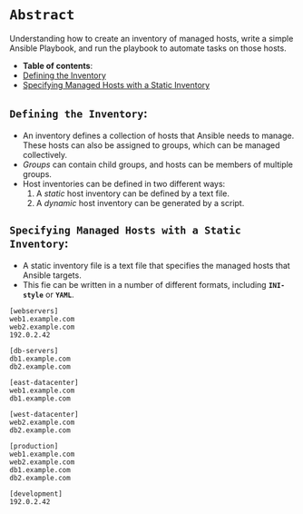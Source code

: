 # **`Abstract`**

Understanding how  to create an inventory of managed hosts, write a simple Ansible Playbook, and run the playbook to automate tasks on those hosts.

-  **Table of contents**:
  - [Defining the Inventory](#defining-the-inventory)
  - [Specifying Managed Hosts with a Static Inventory](#specifying-managed-hostss-with-a-static-inventory)


## **`Defining the Inventory`**:

- An inventory defines a collection of hosts that Ansible needs to manage. 
These hosts can also be assigned to groups, which can be managed collectively. 
- *Groups* can contain child groups, and hosts can be members of multiple groups. 
- Host inventories can be defined in two different ways:
  1. A *static* host inventory can be defined by a text file. 
  2. A *dynamic* host inventory can be generated by a script.


## **`Specifying Managed Hosts with a Static Inventory`**:

- A static inventory file is a text file that specifies the managed hosts that Ansible targets. 
- This fie can be written in a number of different formats, including **`INI-style`** or **`YAML`**. 

```text
[webservers]
web1.example.com
web2.example.com
192.0.2.42

[db-servers]
db1.example.com
db2.example.com

[east-datacenter]
web1.example.com
db1.example.com

[west-datacenter]
web2.example.com
db2.example.com

[production]
web1.example.com
web2.example.com
db1.example.com
db2.example.com

[development]
192.0.2.42
```
